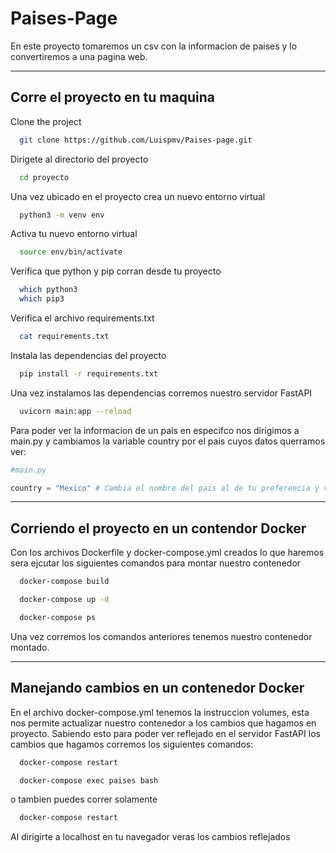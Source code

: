 # Paises-Page
En este proyecto tomaremos un csv con la informacion de paises y lo convertiremos a una pagina web.

***
## Corre el proyecto en tu maquina

Clone the project

```bash
  git clone https://github.com/Luispmv/Paises-page.git
```

Dirigete al directorio del proyecto

```bash
  cd proyecto
```

Una vez ubicado en el proyecto crea un nuevo entorno virtual
```bash
  python3 -m venv env
```

Activa tu nuevo entorno virtual
```bash
  source env/bin/activate
```

Verifica que python y pip corran desde tu proyecto
```bash
  which python3
  which pip3
```

Verifica el archivo requirements.txt

```bash
  cat requirements.txt
```

Instala las dependencias del proyecto

```bash
  pip install -r requirements.txt
```

Una vez instalamos las dependencias corremos nuestro servidor FastAPI
```bash
  uvicorn main:app --reload
```

Para poder ver la informacion de un pais en especifco nos dirigimos a main.py y cambiamos la variable country por el pais cuyos datos querramos ver:
```python
#main.py

country = "Mexico" # Cambia el nombre del pais al de tu preferencia y ve los cambios reflejados
```

***
## Corriendo el proyecto en un contendor Docker

Con los archivos Dockerfile y docker-compose.yml creados lo que haremos sera ejcutar los siguientes comandos para montar nuestro contenedor

```bash
  docker-compose build
```
```bash
  docker-compose up -d
```
```bash
  docker-compose ps
```

Una vez corremos los comandos anteriores tenemos nuestro contenedor montado.

***
## Manejando cambios en un contenedor Docker

En el archivo docker-compose.yml tenemos la instruccion volumes, esta nos permite actualizar nuestro contenedor a los cambios que hagamos en proyecto.
Sabiendo esto para poder ver reflejado en el servidor FastAPI los cambios que hagamos corremos los siguientes comandos:

```bash
  docker-compose restart
```
```bash
  docker-compose exec paises bash
```

o tambien puedes correr solamente
```bash
  docker-compose restart
```

Al dirigirte a localhost en tu navegador veras los cambios reflejados
